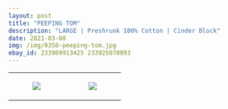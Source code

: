 ```yaml
---
layout: post
title: "PEEPING TOM"
description: "LARGE | Preshrunk 100% Cotton | Cinder Block"
date: 2021-03-08
img: /img/0358-peeping-tom.jpg
ebay_id: 233989913425 233925078093
---
```




<table style="width:100%;"><tr><td style="vertical-align:top;">
      <figure class="tmblr-full" data-orig-height="2048" data-orig-width="1365" data-orig-src="https://concertshirts.netlify.app/shirts/0358/0358-01.jpg"><img src="https://64.media.tumblr.com/26e2028861134ec55038731eff8d5836/622bd2deb5fdfff5-ee/s540x810/e823b0482048a87bc3aaa34e09e618ec5d4a55de.jpg" data-orig-height="2048" data-orig-width="1365" data-orig-src="https://concertshirts.netlify.app/shirts/0358/0358-01.jpg"/></figure></td>
    <td style="vertical-align:top;">
      <figure class="tmblr-full" data-orig-height="2048" data-orig-width="1365" data-orig-src="https://concertshirts.netlify.app/shirts/0358/0358-02.jpg"><img src="https://64.media.tumblr.com/5a2c718572259adaf33db7e0c679362f/622bd2deb5fdfff5-36/s540x810/498045966fa86c2ab1b8b66c484f823805adfc4b.jpg" data-orig-height="2048" data-orig-width="1365" data-orig-src="https://concertshirts.netlify.app/shirts/0358/0358-02.jpg"/></figure></td>
  </tr></table>
